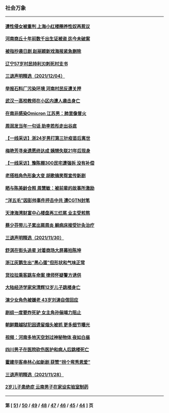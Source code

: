 ### 社会万象
---
#### [遭性侵女被重判 上海小红楼圈养性奴再惹议](../../pages/ncid282/n13420076.md) 
#### [河南商丘十年前数千出生证被盗 迄今未破案](../../pages/ncid282/n13419198.md) 
#### [被指抄袭日剧 赵丽颖新戏海报紧急删除](../../pages/ncid282/n13418739.md) 
#### [辽宁57岁村民持利刃刺死村支书](../../pages/ncid282/n13417685.md) 
#### [三退声明精选（2021/12/04）](../../pages/ncid282/n13417549.md) 
#### [举报石料厂污染环境 河南村民反遭关押](../../pages/ncid282/n13416553.md) 
#### [武汉一高校教师在小区内遭人袭击身亡](../../pages/ncid282/n13416652.md) 
#### [在南非感染Omicron 江苏男：肺里像冒火](../../pages/ncid282/n13416569.md) 
#### [周润发当年一句话 助李若彤走出谷底](../../pages/ncid282/n13415968.md) 
#### [【一线采访】浙24岁男打第三针疫苗后离世](../../pages/ncid282/n13414539.md) 
#### [梅艳芳寻亲遗愿终达成 姨甥失联21年后现身](../../pages/ncid282/n13413720.md) 
#### [【一线采访】豫陈棚300民宅遭强拆 没有补偿](../../pages/ncid282/n13411402.md) 
#### [老搭档角色形象大变 胡歌搞笑帮宣传新剧](../../pages/ncid282/n13410897.md) 
#### [晒与陈美龄合照 周慧敏：被前辈的故事所激励](../../pages/ncid282/n13411148.md) 
#### [“洋五毛”因彭帅事件抨击中共 遭CGTN封笔](../../pages/ncid282/n13410480.md) 
#### [天津海湾财富中心楼盘再三烂尾 业主受煎熬](../../pages/ncid282/n13409945.md) 
#### [蔡少芬带儿子累出肩周炎 躺病床接受针灸治疗](../../pages/ncid282/n13408854.md) 
#### [三退声明精选（2021/11/30）](../../pages/ncid282/n13409163.md) 
#### [舒淇在街头追星 对着商场大屏幕拍陈坤](../../pages/ncid282/n13408676.md) 
#### [浙江灰鹅生出“黑心蛋”但形状和气味正常](../../pages/ncid282/n13407574.md) 
#### [货拉拉乘客跳车命案 律师怀疑警方诱供](../../pages/ncid282/n13407561.md) 
#### [大陆经济学家宋清辉12岁儿子跳楼身亡](../../pages/ncid282/n13407266.md) 
#### [演少女角色被嫌老 43岁刘涛自信回应](../../pages/ncid282/n13406739.md) 
#### [剧组一度要炸死驴 女主角孙俪竭力阻止](../../pages/ncid282/n13406484.md) 
#### [朝鲜籍越狱犯因遗留烟头被抓 更多细节曝光](../../pages/ncid282/n13406142.md) 
#### [视频：河南多地天空划过神秘物体 夜如白昼](../../pages/ncid282/n13405557.md) 
#### [四川男子在医院砍伤医护和病人后跳楼死亡](../../pages/ncid282/n13405332.md) 
#### [霍建华客串林心如新剧 获赞“拐个弯秀恩爱”](../../pages/ncid282/n13404367.md) 
#### [三退声明精选（2021/11/28）](../../pages/ncid282/n13404942.md) 
#### [2岁儿子患绝症 云南男子在家设实验室制药](../../pages/ncid282/n13403633.md) 

---
#### 第 [ [51](./51.md) / [50](./50.md) / [49](./49.md) / [48](./48.md) / [47](./47.md) / [46](./46.md) / [45](./45.md) / [44](./44.md) ] 页
